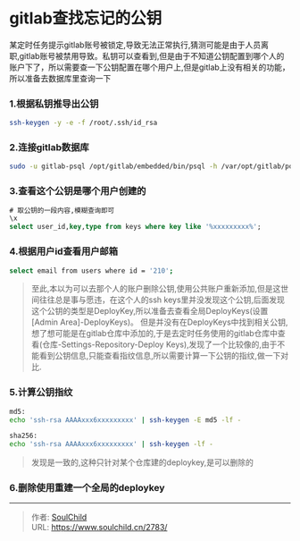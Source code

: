 # gitlab查找忘记的公钥

<!--more-->
某定时任务提示gitlab账号被锁定,导致无法正常执行,猜测可能是由于人员离职,gitlab账号被禁用导致。私钥可以查看到,但是由于不知道公钥配置到哪个人的账户下了，所以需要查一下公钥配置在哪个用户上,但是gitlab上没有相关的功能，所以准备去数据库里查询一下

### 1.根据私钥推导出公钥
```bash
ssh-keygen -y -e -f /root/.ssh/id_rsa
```

### 2.连接gitlab数据库
```bash
sudo -u gitlab-psql /opt/gitlab/embedded/bin/psql -h /var/opt/gitlab/postgresql -d gitlabhq_production
```

### 3.查看这个公钥是哪个用户创建的
```sql
# 取公钥的一段内容,模糊查询即可
\x
select user_id,key,type from keys where key like '%xxxxxxxxx%';
```

### 4.根据用户id查看用户邮箱
```bash
select email from users where id = '210';
```
> 至此,本以为可以去那个人的账户删除公钥,使用公共账户重新添加,但是这世间往往总是事与愿违，在这个人的ssh keys里并没发现这个公钥,后面发现这个公钥的类型是DeployKey,所以准备去查看全局DeployKeys(设置[Admin Area]-DeployKeys)。
> 但是并没有在DeployKeys中找到相关公钥,想了想可能是在gitlab仓库中添加的,于是去定时任务使用的gitlab仓库中查看(仓库-Settings-Repository-Deploy Keys),发现了一个比较像的,由于不能看到公钥信息,只能查看指纹信息,所以需要计算一下公钥的指纹,做一下对比.


### 5.计算公钥指纹
```bash
md5:
echo 'ssh-rsa AAAAxxx6xxxxxxxxx' | ssh-keygen -E md5 -lf -

sha256:
echo 'ssh-rsa AAAAxxx6xxxxxxxxx' | ssh-keygen -lf -
```
> 发现是一致的,这种只针对某个仓库建的deploykey,是可以删除的

### 6.删除使用重建一个全局的deploykey


---

> 作者: [SoulChild](https://www.soulchild.cn)  
> URL: https://www.soulchild.cn/2783/  

